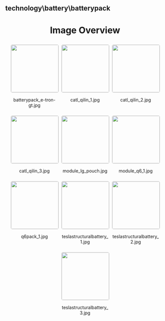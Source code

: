 ## technology\battery\batterypack

<style>
    .image-gallery {
        display: flex;
        flex-wrap: wrap;
        gap: 10px;
        justify-content: center;
        padding: 10px;
    }
    .image-gallery img {
        width: 150px;
        height: auto;
        border: 1px solid #ddd;
        border-radius: 5px;
    }
    .image-gallery div {
        flex: 1 1 calc(33.333% - 20px); /* Three images per row on large screens */
        max-width: 150px;
        text-align: center;
    }
    @media (max-width: 768px) {
        .image-gallery div {
            flex: 1 1 calc(50% - 20px); /* Two images per row on medium screens */
        }
    }
    @media (max-width: 480px) {
        .image-gallery div {
            flex: 1 1 100%; /* One image per row on small screens */
        }
    }
</style>
<h1 style ="text-align: center;"> Image Overview </h1> <div class="image-gallery">
<div>
<img src="https://media.evkx.net/multimedia/technology/battery/batterypack/batterypack_e-tron-gt_st.jpg">
<p>batterypack_e-tron-gt.jpg</p>
</div>
<div>
<img src="https://media.evkx.net/multimedia/technology/battery/batterypack/catl_qilin_1_st.jpg">
<p>catl_qilin_1.jpg</p>
</div>
<div>
<img src="https://media.evkx.net/multimedia/technology/battery/batterypack/catl_qilin_2_st.jpg">
<p>catl_qilin_2.jpg</p>
</div>
<div>
<img src="https://media.evkx.net/multimedia/technology/battery/batterypack/catl_qilin_3_st.jpg">
<p>catl_qilin_3.jpg</p>
</div>
<div>
<img src="https://media.evkx.net/multimedia/technology/battery/batterypack/module_lg_pouch_st.jpg">
<p>module_lg_pouch.jpg</p>
</div>
<div>
<img src="https://media.evkx.net/multimedia/technology/battery/batterypack/module_q6_1_st.jpg">
<p>module_q6_1.jpg</p>
</div>
<div>
<img src="https://media.evkx.net/multimedia/technology/battery/batterypack/q6pack_1_st.jpg">
<p>q6pack_1.jpg</p>
</div>
<div>
<img src="https://media.evkx.net/multimedia/technology/battery/batterypack/teslastructuralbattery_1_st.jpg">
<p>teslastructuralbattery_1.jpg</p>
</div>
<div>
<img src="https://media.evkx.net/multimedia/technology/battery/batterypack/teslastructuralbattery_2_st.jpg">
<p>teslastructuralbattery_2.jpg</p>
</div>
<div>
<img src="https://media.evkx.net/multimedia/technology/battery/batterypack/teslastructuralbattery_3_st.jpg">
<p>teslastructuralbattery_3.jpg</p>
</div>
</div>
